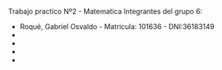 Trabajo practico Nº2 - Matematica
Integrantes del grupo 6:
- Roqué, Gabriel Osvaldo - Matricula: 101636 - DNI:36183149
- 
- 
- 
- 